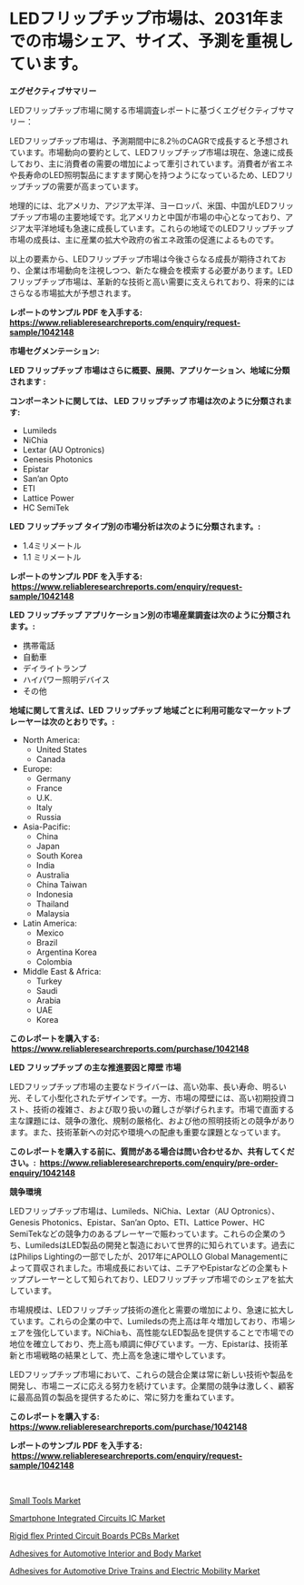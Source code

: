 <p><h1>LEDフリップチップ市場は、2031年までの市場シェア、サイズ、予測を重視しています。</h1></p><p><strong>エグゼクティブサマリー</strong></p>
<p><p>LEDフリップチップ市場に関する市場調査レポートに基づくエグゼクティブサマリー：</p><p>LEDフリップチップ市場は、予測期間中に8.2％のCAGRで成長すると予想されています。市場動向の要約として、LEDフリップチップ市場は現在、急速に成長しており、主に消費者の需要の増加によって牽引されています。消費者が省エネや長寿命のLED照明製品にますます関心を持つようになっているため、LEDフリップチップの需要が高まっています。</p><p>地理的には、北アメリカ、アジア太平洋、ヨーロッパ、米国、中国がLEDフリップチップ市場の主要地域です。北アメリカと中国が市場の中心となっており、アジア太平洋地域も急速に成長しています。これらの地域でのLEDフリップチップ市場の成長は、主に産業の拡大や政府の省エネ政策の促進によるものです。</p><p>以上の要素から、LEDフリップチップ市場は今後さらなる成長が期待されており、企業は市場動向を注視しつつ、新たな機会を模索する必要があります。LEDフリップチップ市場は、革新的な技術と高い需要に支えられており、将来的にはさらなる市場拡大が予想されます。</p></p>
<p><strong>レポートのサンプル PDF を入手する: <a href="https://www.reliableresearchreports.com/enquiry/request-sample/1042148">https://www.reliableresearchreports.com/enquiry/request-sample/1042148</a></strong></p>
<p><strong>市場セグメンテーション:</strong></p>
<p><strong> LED フリップチップ 市場はさらに概要、展開、アプリケーション、地域に分類されます :</strong></p>
<p><strong>コンポーネントに関しては、 LED フリップチップ 市場は次のように分類されます: &nbsp;</strong></p>
<p><ul><li>Lumileds</li><li>NiChia</li><li>Lextar (AU Optronics)</li><li>Genesis Photonics</li><li>Epistar</li><li>San’an Opto</li><li>ETI</li><li>Lattice Power</li><li>HC SemiTek</li></ul></p>
<p><strong> LED フリップチップ タイプ別の市場分析は次のように分類されます。:</strong></p>
<p><ul><li>1.4ミリメートル</li><li>1.1 ミリメートル</li></ul></p>
<p><strong>レポートのサンプル PDF を入手する: &nbsp;<a href="https://www.reliableresearchreports.com/enquiry/request-sample/1042148">https://www.reliableresearchreports.com/enquiry/request-sample/1042148</a></strong></p>
<p><strong> LED フリップチップ アプリケーション別の市場産業調査は次のように分類されます。:</strong></p>
<p><ul><li>携帯電話</li><li>自動車</li><li>デイライトランプ</li><li>ハイパワー照明デバイス</li><li>その他</li></ul></p>
<p><strong>地域に関して言えば、LED フリップチップ 地域ごとに利用可能なマーケットプレーヤーは次のとおりです。:</strong></p>
<p><ul>
    <li>
        North America:
        <ul>
            <li>United States</li>
            <li>Canada</li>
        </ul>
    </li>
    <li>
        Europe:
        <ul>
            <li>Germany</li>
            <li>France</li>
            <li>U.K.</li>
            <li>Italy</li>
            <li>Russia</li>
        </ul>
    </li>
    <li>
        Asia-Pacific:
        <ul>
            <li>China</li>
            <li>Japan</li>
            <li>South Korea</li>
            <li>India</li>
            <li>Australia</li>
            <li>China Taiwan</li>
            <li>Indonesia</li>
            <li>Thailand</li>
            <li>Malaysia</li>
        </ul>
    </li>
    <li>
        Latin America:
        <ul>
            <li>Mexico</li>
            <li>Brazil</li>
            <li>Argentina Korea</li>
            <li>Colombia</li>
        </ul>
    </li>
    <li>
        Middle East & Africa:
        <ul>
            <li>Turkey</li>
            <li>Saudi</li>
            <li>Arabia</li>
            <li>UAE</li>
            <li>Korea</li>
        </ul>
    </li>
    </ul></p>
<p><strong>このレポートを購入する: &nbsp;<a href="https://www.reliableresearchreports.com/purchase/1042148">https://www.reliableresearchreports.com/purchase/1042148</a></strong></p>
<p><strong>LED フリップチップ の主な推進要因と障壁 市場</strong></p>
<p><p>LEDフリップチップ市場の主要なドライバーは、高い効率、長い寿命、明るい光、そして小型化されたデザインです。一方、市場の障壁には、高い初期投資コスト、技術の複雑さ、および取り扱いの難しさが挙げられます。市場で直面する主な課題には、競争の激化、規制の厳格化、および他の照明技術との競争があります。また、技術革新への対応や環境への配慮も重要な課題となっています。</p></p>
<p><strong>このレポートを購入する前に、質問がある場合は問い合わせるか、共有してください。:&nbsp; <a href="https://www.reliableresearchreports.com/enquiry/pre-order-enquiry/1042148">https://www.reliableresearchreports.com/enquiry/pre-order-enquiry/1042148</a></strong></p>
<p><strong>競争環境</strong></p>
<p><p>LEDフリップチップ市場は、Lumileds、NiChia、Lextar（AU Optronics）、Genesis Photonics、Epistar、San’an Opto、ETI、Lattice Power、HC SemiTekなどの競争力のあるプレーヤーで賑わっています。これらの企業のうち、LumiledsはLED製品の開発と製造において世界的に知られています。過去にはPhilips Lightingの一部でしたが、2017年にAPOLLO Global Managementによって買収されました。市場成長においては、ニチアやEpistarなどの企業もトッププレーヤーとして知られており、LEDフリップチップ市場でのシェアを拡大しています。</p><p>市場規模は、LEDフリップチップ技術の進化と需要の増加により、急速に拡大しています。これらの企業の中で、Lumiledsの売上高は年々増加しており、市場シェアを強化しています。NiChiaも、高性能なLED製品を提供することで市場での地位を確立しており、売上高も順調に伸びています。一方、Epistarは、技術革新と市場戦略の結果として、売上高を急速に増やしています。</p><p>LEDフリップチップ市場において、これらの競合企業は常に新しい技術や製品を開発し、市場ニーズに応える努力を続けています。企業間の競争は激しく、顧客に最高品質の製品を提供するために、常に努力を重ねています。</p></p>
<p><strong>このレポートを購入する: &nbsp; <a href="https://www.reliableresearchreports.com/purchase/1042148">https://www.reliableresearchreports.com/purchase/1042148</a></strong></p>
<p><strong>レポートのサンプル PDF を入手する: &nbsp;<a href="https://www.reliableresearchreports.com/enquiry/request-sample/1042148">https://www.reliableresearchreports.com/enquiry/request-sample/1042148</a></strong><strong></strong></p>
<p>&nbsp;</p>
<p><p><a href="https://issuu.com/reportprime-2/docs/small-tools-market-size-2030.pptx">Small Tools Market</a></p><p><a href="https://bubble-tree-ea4.notion.site/Smartphone-Integrated-Circuits-IC-Market-A-Comprehensive-Report-of-its-Market-Share-Growth-Trends-bec324e1e02248c39e804a9a60c36211">Smartphone Integrated Circuits IC Market</a></p><p><a href="https://view.publitas.com/reportprime-1/rigid-flex-printed-circuit-boards-pcbs-market-size-furnishes-valuable-information-encompassing-market-share-market-trends-and-projections-spanning-from-2024-to-2031/">Rigid flex Printed Circuit Boards PCBs Market</a></p><p><a href="https://github.com/lbird53714/Market-Research-Report-List-3/blob/main/adhesives-for-automotive-interior-and-body-market.md">Adhesives for Automotive Interior and Body Market</a></p><p><a href="https://github.com/dringals/Market-Research-Report-List-3/blob/main/adhesives-for-automotive-drive-trains-and-electric-mobility-market.md">Adhesives for Automotive Drive Trains and Electric Mobility Market</a></p></p>